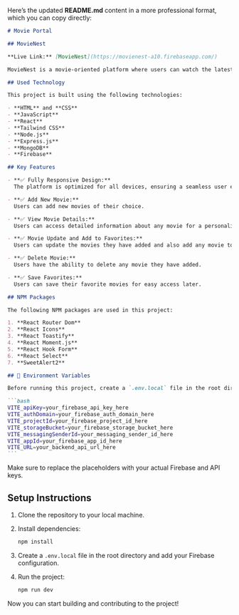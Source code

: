 Here’s the updated **README.md** content in a more professional format, which you can copy directly:

````markdown
# Movie Portal

## MovieNest

**Live Link:** [MovieNest](https://movienest-a10.firebaseapp.com/)

MovieNest is a movie-oriented platform where users can watch the latest movies based on their preferences. Users can also add new movies, update existing ones, and delete movies if desired. Additionally, users have the option to save their favorite movies, making it easier to search for them later. The platform offers a user-friendly experience for managing and discovering movies, enhancing the overall movie-watching journey.

## Used Technology

This project is built using the following technologies:

- **HTML** and **CSS**
- **JavaScript**
- **React**
- **Tailwind CSS**
- **Node.js**
- **Express.js**
- **MongoDB**
- **Firebase**

## Key Features

- **✅ Fully Responsive Design:**  
  The platform is optimized for all devices, ensuring a seamless user experience across desktops, tablets, and mobile phones.

- **✅ Add New Movie:**  
  Users can add new movies of their choice.

- **✅ View Movie Details:**  
  Users can access detailed information about any movie for a personalized experience.

- **✅ Movie Update and Add to Favorites:**  
  Users can update the movies they have added and also add any movie to their favorite list at any time.

- **✅ Delete Movie:**  
  Users have the ability to delete any movie they have added.

- **✅ Save Favorites:**  
  Users can save their favorite movies for easy access later.

## NPM Packages

The following NPM packages are used in this project:

1. **React Router Dom**
2. **React Icons**
3. **React Toastify**
4. **React Moment.js**
5. **React Hook Form**
6. **React Select**
7. **SweetAlert2**

## 🔑 Environment Variables

Before running this project, create a `.env.local` file in the root directory and add the following values:

```bash
VITE_apiKey=your_firebase_api_key_here
VITE_authDomain=your_firebase_auth_domain_here
VITE_projectId=your_firebase_project_id_here
VITE_storageBucket=your_firebase_storage_bucket_here
VITE_messagingSenderId=your_messaging_sender_id_here
VITE_appId=your_firebase_app_id_here
VITE_URL=your_backend_api_url_here
```
````

Make sure to replace the placeholders with your actual Firebase and API keys.

## Setup Instructions

1. Clone the repository to your local machine.
2. Install dependencies:

   ```bash
   npm install
   ```

3. Create a `.env.local` file in the root directory and add your Firebase configuration.

4. Run the project:

   ```bash
   npm run dev
   ```

Now you can start building and contributing to the project!
